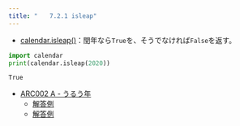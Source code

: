 ```yaml
---
title: "　　7.2.1 isleap"
---
```


* [calendar.isleap()](https://docs.python.org/ja/3/library/calendar.html#calendar.isleap)：閏年なら`True`を、そうでなければ`False`を返す。

```python:サンプルコード：sample_561.py
import calendar
print(calendar.isleap(2020))
```

```text:実行結果
True
```

- [ARC002 A - うるう年](https://atcoder.jp/contests/arc002/tasks/arc002_1)
    - [解答例](https://atcoder.jp/contests/arc002/submissions/18083367)
    - [解答例](https://atcoder.jp/contests/arc002/submissions/15395380)